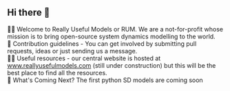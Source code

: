 ## Hi there 👋

🙋‍♀️ Welcome to Really Useful Models or RUM. We are a not-for-profit whose mission is to bring open-source system dynamics modelling to the world.<br />
🌈 Contribution guidelines - You can get involved by submitting pull requests, ideas or just sending us a message.<br />
👩‍💻 Useful resources - our central website is hosted at www.reallyusefulmodels.com (still under construction) but this will be the best place to find all the resources.<br />
🧙 What's Coming Next? The first python SD models are coming soon
